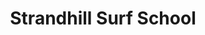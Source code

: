 ---
title: "Strandhill Surf School"
address: "Beach Front, Strandhill, Co. Sligo"
tel: "+353 (0)71 916 8483"
county: "Sligo"
category: "Surfing"
type: "Content"
lat: "54.271549224853516"
lng: "-8.501570701599121"
---